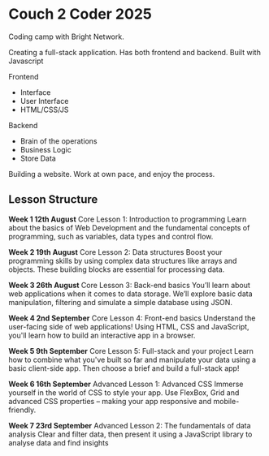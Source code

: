 # Couch 2 Coder 2025
Coding camp with Bright Network.

Creating a full-stack application.
Has both frontend and backend.
Built with Javascript

Frontend
- Interface
- User Interface
- HTML/CSS/JS

Backend
- Brain of the operations
- Business Logic
- Store Data

Building a website.
Work at own pace, and enjoy the process.

## Lesson Structure

**Week 1 12th August**
Core Lesson 1: Introduction to programming
Learn about the basics of Web Development and the
fundamental concepts of programming, such as
variables, data types and control flow.

**Week 2 19th August**
Core Lesson 2: Data structures
Boost your programming skills by using complex data
structures like arrays and objects. These building blocks
are essential for processing data.

**Week 3 26th August**
Core Lesson 3: Back-end basics
You’ll learn about web applications when it comes to
data storage. We’ll explore basic data manipulation,
filtering and simulate a simple database using JSON.

**Week 4 2nd September**
Core Lesson 4: Front-end basics
Understand the user-facing side of web applications!
Using HTML, CSS and JavaScript, you'll learn how to build
an interactive app in a browser.

**Week 5 9th September**
Core Lesson 5: Full-stack and your project
Learn how to combine what you've built so far and
manipulate your data using a basic client-side app. Then
choose a brief and build a full-stack app!

**Week 6 16th September**
Advanced Lesson 1: Advanced CSS
Immerse yourself in the world of CSS to style your app.
Use FlexBox, Grid and advanced CSS properties – making
your app responsive and mobile-friendly.

**Week 7 23rd September**
Advanced Lesson 2: The fundamentals of data analysis
Clear and filter data, then present it using a JavaScript
library to analyse data and find insights